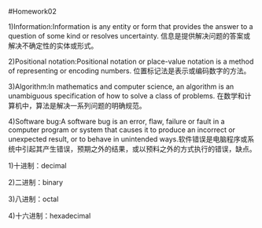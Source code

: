 #Homework02

1)Information:Information is any entity or form that provides the answer to a question of some kind or resolves uncertainty. 信息是提供解决问题的答案或解决不确定性的实体或形式。

2)Positional notation:Positional notation or place-value notation is a method of representing or encoding numbers. 位置标记法是表示或编码数字的方法。

3)Algorithm:In mathematics and computer science, an algorithm is an unambiguous specification of how to solve a class of problems. 在数学和计算机中，算法是解决一系列问题的明确规范。

4)Software bug:A software bug is an error, flaw, failure or fault in a computer program or system that causes it to produce an incorrect or unexpected result, or to behave in unintended ways.软件错误是电脑程序或系统中引起其产生错误，预期之外的结果，或以预料之外的方式执行的错误，缺点。

1)十进制：decimal

2)二进制：binary

3)八进制：octal

4)十六进制：hexadecimal